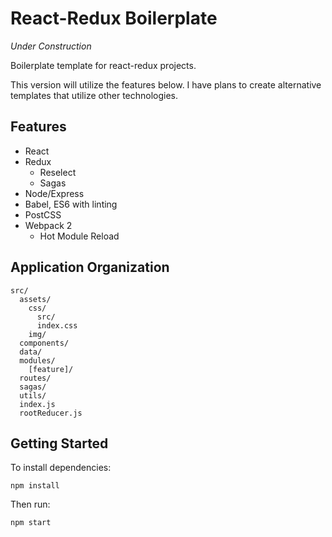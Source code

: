 # React-Redux Boilerplate

_Under Construction_

Boilerplate template for react-redux projects.

This version will utilize the features below. I have plans to create alternative templates that utilize other technologies.

## Features

* React
* Redux
  * Reselect
  * Sagas
* Node/Express
* Babel, ES6 with linting
* PostCSS
* Webpack 2
  * Hot Module Reload

## Application Organization

```
src/
  assets/
    css/
      src/
      index.css
    img/
  components/
  data/
  modules/
    [feature]/
  routes/
  sagas/
  utils/
  index.js
  rootReducer.js
```

## Getting Started

To install dependencies:

`npm install`

Then run:

`npm start`
